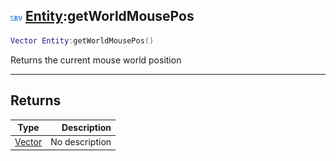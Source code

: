 ## ![server](../../.gitbook/assets/server.png) [Entity](entity):getWorldMousePos

```lua
Vector Entity:getWorldMousePos()
```

Returns the current mouse world position

------
## Returns

| Type   | Description |
| ------ | ----------: |
| [Vector](vector) | No description |

